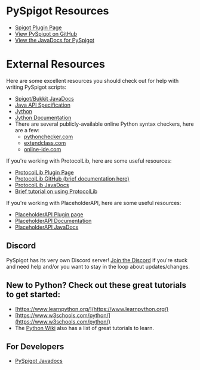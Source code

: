 # PySpigot Resources

- [Spigot Plugin Page](https://www.spigotmc.org/resources/pyspigot.111006/)
- [View PySpigot on GitHub](https://github.com/magicmq/pyspigot)
- [View the JavaDocs for PySpigot](https://javadocs.magicmq.dev/pyspigot/)

# External Resources

Here are some excellent resources you should check out for help with writing PySpigot scripts:

- [Spigot/Bukkit JavaDocs](https://hub.spigotmc.org/javadocs/spigot/index.html?overview-summary.html)
- [Java API Specification](https://docs.oracle.com/en/java/javase/11/docs/api/index.html)
- [Jython](https://jython.org/)
- [Jython Documentation](https://jython.readthedocs.io/en/latest/)
- There are several publicly-available online Python syntax checkers, here are a few:
	- [pythonchecker.com](https://www.pythonchecker.com/)
	- [extendclass.com](https://extendsclass.com/python-tester.html)
	- [online-ide.com](https://www.online-ide.com/online_python_syntax_checker)

If you're working with ProtocolLib, here are some useful resources:

- [ProtocolLib Plugin Page](https://www.spigotmc.org/resources/protocollib.1997/)
- [ProtocolLib GitHub (brief documentation here)](https://github.com/aadnk/ProtocolLib)
- [ProtocolLib JavaDocs](https://ci.dmulloy2.net/job/ProtocolLib/javadoc/index.html)
- [Brief tutorial on using ProtocolLib](https://dev.bukkit.org/projects/protocollib/pages/tutorial)

If you're working with PlaceholderAPI, here are some useful resources:

- [PlaceholderAPI Plugin page](https://www.spigotmc.org/resources/protocollib.1997/)
- [PlaceholderAPI Documentation](https://github.com/PlaceholderAPI/PlaceholderAPI/wiki)
- [PlaceholderAPI JavaDocs](https://extendedclip.com/javadoc/placeholderapi/me/clip/placeholderapi/PlaceholderAPI.html)

## Discord

PySpigot has its very own Discord server! [Join the Discord](https://discord.gg/f2u7nzRwuk) if you're stuck and need help and/or you want to stay in the loop about updates/changes.

## New to Python? Check out these great tutorials to get started:

- [https://www.learnpython.org/](https://www.learnpython.org/)
- [https://www.w3schools.com/python/](https://www.w3schools.com/python/)
- The [Python Wiki](https://wiki.python.org/moin/BeginnersGuide/Programmers) also has a list of great tutorials to learn.

## For Developers

- [PySpigot Javadocs](https://javadocs.magicmq.dev/pyspigot)